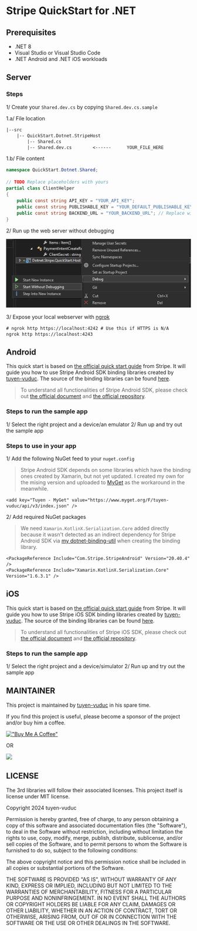 # Stripe QuickStart for .NET

## Prerequisites

- .NET 8
- Visual Studio or Visual Studio Code
- .NET Android and .NET iOS workloads

## Server

### Steps

1/ Create your `Shared.dev.cs` by copying `Shared.dev.cs.sample`

1.a/ File location

```
|--src
    |-- QuickStart.Dotnet.StripeHost
        |-- Shared.cs
        |-- Shared.dev.cs        <------      YOUR_FILE_HERE
```

1.b/ File content

```cs
namespace QuickStart.Dotnet.Shared;

// TODO Replace placeholders with yours
partial class ClientHelper
{
    public const string API_KEY = "YOUR_API_KEY";
    public const string PUBLISHABLE_KEY = "YOUR_DEFAULT_PUBLISHABLE_KEY";
    public const string BACKEND_URL = "YOUR_BACKEND_URL"; // Replace with the generated link at step #3
}
```

2/ Run up the web server without debugging

![Run up the web server without debugging](./assets/start-webserver-without-debugging.png)

3/ Expose your local webserver with [ngrok](https://ngrok.com)

```
# ngrok http https://localhost:4242 # Use this if HTTPS is N/A
ngrok http https://localhost:4243
```

## Android

 This quick start is based on [the official quick start guide](https://docs.stripe.com/payments/quickstart?client=java) from Stripe. It will guide you how to use Stripe Android SDK binding libraries created by [tuyen-vuduc](https://github.com/tuyen-vuduc). The source of the binding libraries can be found [here](https://github.com/tuyen-vuduc/dotnet-binding-utils).

> To understand all functionalities of Stripe Android SDK, please check out [the official document](https://docs.stripe.com/libraries/android) and [the official repository](https://github.com/stripe/stripe-android).

### Steps to run the sample app

1/ Select the right project and a device/an emulator
2/ Run up and try out the sample app

### Steps to use in your app

1/ Add the following NuGet feed to your `nuget.config`

> Stripe Android SDK depends on some libraries which have the binding ones created by Xamarin, but not yet updated. I created my own for the mising version and uploaded to [MyGet](https://myget.org) as the workaround in the meanwhile.

```
<add key="Tuyen - MyGet" value="https://www.myget.org/F/tuyen-vuduc/api/v3/index.json" />
```

2/ Add required NuGet packages

> We need `Xamarin.KotlinX.Serialization.Core` added directly because it wasn't detected as an indirect dependency for Stripe Android SDK via [my dotnet-binding-util](https://github.com/tuyen-vuduc/dotnet-binding-utils) when creating the binding library.

```
<PackageReference Include="Com.Stripe.StripeAndroid" Version="20.40.4" />
<PackageReference Include="Xamarin.KotlinX.Serialization.Core" Version="1.6.3.1" />
```

## iOS

This quick start is based on [the official quick start guide](https://docs.stripe.com/payments/quickstart?client=ios) from Stripe. It will guide you how to use Stripe iOS SDK binding libraries created by [tuyen-vuduc](https://github.com/tuyen-vuduc). The source of the binding libraries can be found [here](https://github.com/tuyen-vuduc/dotnet-binding-utils).

> To understand all functionalities of Stripe iOS SDK, please check out [the official document](https://docs.stripe.com/libraries/ios) and [the official repository](https://github.com/stripe/stripe-ios).

### Steps to run the sample app

1/ Select the right project and a device/simulator
2/ Run up and try out the sample app

## MAINTAINER

This project is maintained by [tuyen-vuduc](https://github.com/tuyen-vuduc) in his spare time.<br>

If you find this project is useful, please become a sponsor of the project and/or buy him a coffee.

[!["Buy Me A Coffee"](https://www.buymeacoffee.com/assets/img/custom_images/orange_img.png)](https://www.buymeacoffee.com/tuyen.vuduc)

OR

[![](https://img.shields.io/static/v1?label=Sponsor&message=%E2%9D%A4&logo=GitHub&color=%23fe8e86)](https://github.com/sponsors/tuyen-vuduc)

## LICENSE

The 3rd libraries will follow their associated licenses. This project itself is license under MIT license.

Copyright 2024 tuyen-vuduc

Permission is hereby granted, free of charge, to any person obtaining a copy of this software and associated documentation files (the "Software"), to deal in the Software without restriction, including without limitation the rights to use, copy, modify, merge, publish, distribute, sublicense, and/or sell copies of the Software, and to permit persons to whom the Software is furnished to do so, subject to the following conditions:

The above copyright notice and this permission notice shall be included in all copies or substantial portions of the Software.

THE SOFTWARE IS PROVIDED "AS IS", WITHOUT WARRANTY OF ANY KIND, EXPRESS OR IMPLIED, INCLUDING BUT NOT LIMITED TO THE WARRANTIES OF MERCHANTABILITY, FITNESS FOR A PARTICULAR PURPOSE AND NONINFRINGEMENT. IN NO EVENT SHALL THE AUTHORS OR COPYRIGHT HOLDERS BE LIABLE FOR ANY CLAIM, DAMAGES OR OTHER LIABILITY, WHETHER IN AN ACTION OF CONTRACT, TORT OR OTHERWISE, ARISING FROM, OUT OF OR IN CONNECTION WITH THE SOFTWARE OR THE USE OR OTHER DEALINGS IN THE SOFTWARE.